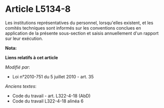 # Article L5134-8

Les institutions représentatives du personnel, lorsqu'elles existent, et les  comités techniques sont informés sur les
conventions conclues en application de la présente sous-section et saisis annuellement d'un rapport sur leur exécution.

**Nota:**



**Liens relatifs à cet article**

_Modifié par_:

  - Loi n°2010-751 du 5 juillet 2010 - art. 35

_Anciens textes_:

  - Code du travail - art. L322-4-18 (AbD)
  - Code du travail L322-4-18 alinéa 6
